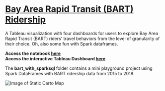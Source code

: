 # [Bay Area Rapid Transit (BART) Ridership](https://nbviewer.jupyter.org/github/chenliny/DataEngineering_Playground/blob/master/bart_with_sparksql/BART_Ridership_Spark.ipynb)
A Tableau visualization with four dashboards for users to explore Bay Area Rapid Transit (BART) riders' travel behaviors from the level of granularity of their choice. Oh, also some fun with Spark dataframes. 

**Access the notebook [here](https://nbviewer.jupyter.org/github/chenliny/DataEngineering_Playground/blob/master/bart_with_sparksql/BART_Ridership_Spark.ipynb)** <br>
**Access the interactive Tableau Dashboard [here](https://public.tableau.com/profile/chenlin.ye#!/vizhome/BART_Ridership_2018_cye/StationProfile)**


The **bart_with_sparksql** folder contains a mini playground project using Spark DataFrames with BART ridership data from 2015 to 2018. 

![Image of Static Carto Map](https://github.com/chenliny/DataEngineering_Playground/blob/master/bart_with_sparksql/BART.png)
